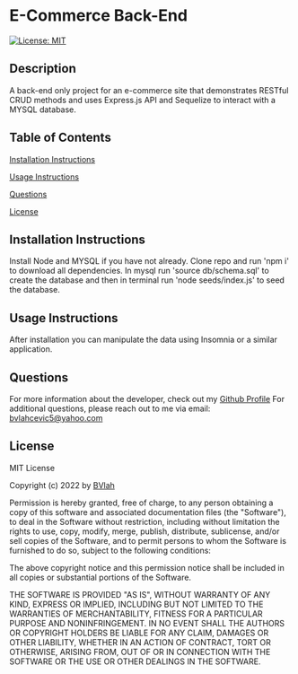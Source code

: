 # E-Commerce Back-End
[![License: MIT](https://img.shields.io/badge/License-MIT-yellow.svg)](https://opensource.org/licenses/MIT)

## Description
A back-end only project for an e-commerce site that demonstrates RESTful CRUD methods and uses Express.js API and Sequelize to interact with a MYSQL database.

## Table of Contents
[Installation Instructions](#installation-instructions)    

[Usage Instructions](#usage-instructions)
  
[Questions](#questions)  

[License](#License)
  
## Installation Instructions
Install Node and MYSQL if you have not already. Clone repo and run 'npm i' to download all dependencies. In mysql run 'source db/schema.sql' to create the database and then in terminal run 'node seeds/index.js' to seed the database.

## Usage Instructions
After installation you can manipulate the data using Insomnia or a similar application.

## Questions
For more information about the developer, check out my [Github Profile](https://github.com/BVlah)
For additional questions, please reach out to me via email: [bvlahcevic5@yahoo.com](bvlahcevic5@yahoo.com)

## License
MIT License

Copyright (c) 2022 by [BVlah](https://github.com/BVlah)

Permission is hereby granted, free of charge, to any person obtaining a copy
of this software and associated documentation files (the "Software"), to deal
in the Software without restriction, including without limitation the rights
to use, copy, modify, merge, publish, distribute, sublicense, and/or sell
copies of the Software, and to permit persons to whom the Software is
furnished to do so, subject to the following conditions:

The above copyright notice and this permission notice shall be included in all
copies or substantial portions of the Software.

THE SOFTWARE IS PROVIDED "AS IS", WITHOUT WARRANTY OF ANY KIND, EXPRESS OR
IMPLIED, INCLUDING BUT NOT LIMITED TO THE WARRANTIES OF MERCHANTABILITY,
FITNESS FOR A PARTICULAR PURPOSE AND NONINFRINGEMENT. IN NO EVENT SHALL THE
AUTHORS OR COPYRIGHT HOLDERS BE LIABLE FOR ANY CLAIM, DAMAGES OR OTHER
LIABILITY, WHETHER IN AN ACTION OF CONTRACT, TORT OR OTHERWISE, ARISING FROM,
OUT OF OR IN CONNECTION WITH THE SOFTWARE OR THE USE OR OTHER DEALINGS IN THE
SOFTWARE.
    
  